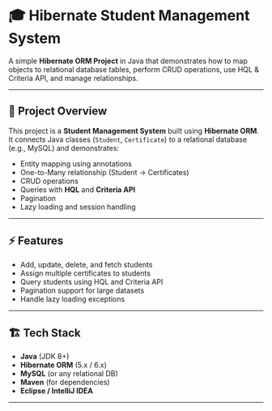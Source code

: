 # 🎓 Hibernate Student Management System

A simple **Hibernate ORM Project** in Java that demonstrates how to map objects to relational database tables, perform CRUD operations, use HQL & Criteria API, and manage relationships.

---

## 📌 Project Overview
This project is a **Student Management System** built using **Hibernate ORM**.  
It connects Java classes (`Student`, `Certificate`) to a relational database (e.g., MySQL) and demonstrates:

- Entity mapping using annotations
- One-to-Many relationship (Student → Certificates)
- CRUD operations
- Queries with **HQL** and **Criteria API**
- Pagination
- Lazy loading and session handling

---

## ⚡ Features
- Add, update, delete, and fetch students
- Assign multiple certificates to students
- Query students using HQL and Criteria API
- Pagination support for large datasets
- Handle lazy loading exceptions

---

## 🏗️ Tech Stack
- **Java** (JDK 8+)
- **Hibernate ORM** (5.x / 6.x)
- **MySQL** (or any relational DB)
- **Maven** (for dependencies)
- **Eclipse / IntelliJ IDEA**

---

